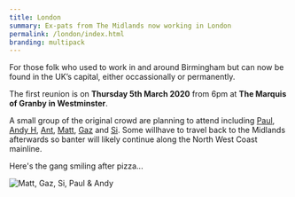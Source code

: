 ```yaml
---
title: London
summary: Ex-pats from The Midlands now working in London
permalink: /london/index.html
branding: multipack
---
```

For those folk who used to work in and around Birmingham but can now be found in the UK’s capital, either occassionally or permanently. 

The first reunion is on **Thursday 5th March 2020** from 6pm at **The Marquis of Granby in Westminster**. 

A small group of the original crowd are planning to attend including [Paul](https://twitter.com/paulrobertlloyd), [Andy H](https://twitter.com/aajhiggs), [Ant](https://twitter.com/abitgone), [Matt](https://twitter.com/shuckle), [Gaz](https://twitter.com/gaznet) and [Si](https://twitter.com/Si). Some willhave to travel back to the Midlands afterwards so banter will likely continue along the North West Coast mainline.

Here's the gang smiling after pizza...

![Matt, Gaz, Si, Paul & Andy](https://pbs.twimg.com/media/ESYWBOyXsAATXxV?format=jpg&name=large)
